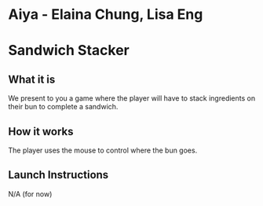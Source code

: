 # Aiya - Elaina Chung, Lisa Eng
# Sandwich Stacker
## What it is
  We present to you a game where the player will have to stack ingredients on their bun to complete a sandwich. 
## How it works
  The player uses the mouse to control where the bun goes. 
## Launch Instructions
  N/A (for now)
